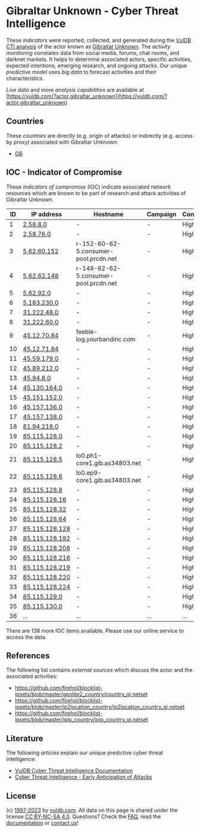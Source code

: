 # Gibraltar Unknown - Cyber Threat Intelligence

These _indicators_ were reported, collected, and generated during the [VulDB CTI analysis](https://vuldb.com/?kb.cti) of the actor known as [Gibraltar Unknown](https://vuldb.com/?actor.gibraltar_unknown). The _activity monitoring_ correlates data from social media, forums, chat rooms, and darknet markets. It helps to determine associated actors, specific activities, expected intentions, emerging research, and ongoing attacks. Our unique _predictive model_ uses _big data_ to forecast activities and their characteristics.

_Live data_ and more _analysis capabilities_ are available at [https://vuldb.com/?actor.gibraltar_unknown](https://vuldb.com/?actor.gibraltar_unknown)

## Countries

These _countries_ are directly (e.g. origin of attacks) or indirectly (e.g. access by proxy) associated with Gibraltar Unknown:

* [GB](https://vuldb.com/?country.gb)

## IOC - Indicator of Compromise

These _indicators of compromise_ (IOC) indicate associated network resources which are known to be part of research and attack activities of Gibraltar Unknown.

ID | IP address | Hostname | Campaign | Confidence
-- | ---------- | -------- | -------- | ----------
1 | [2.58.8.0](https://vuldb.com/?ip.2.58.8.0) | - | - | High
2 | [2.58.76.0](https://vuldb.com/?ip.2.58.76.0) | - | - | High
3 | [5.62.60.152](https://vuldb.com/?ip.5.62.60.152) | r-152-60-62-5.consumer-pool.prcdn.net | - | High
4 | [5.62.62.148](https://vuldb.com/?ip.5.62.62.148) | r-148-62-62-5.consumer-pool.prcdn.net | - | High
5 | [5.62.92.0](https://vuldb.com/?ip.5.62.92.0) | - | - | High
6 | [5.183.230.0](https://vuldb.com/?ip.5.183.230.0) | - | - | High
7 | [31.222.48.0](https://vuldb.com/?ip.31.222.48.0) | - | - | High
8 | [31.222.60.0](https://vuldb.com/?ip.31.222.60.0) | - | - | High
9 | [45.12.70.84](https://vuldb.com/?ip.45.12.70.84) | feeble-log.yourbandinc.com | - | High
10 | [45.12.71.84](https://vuldb.com/?ip.45.12.71.84) | - | - | High
11 | [45.59.179.0](https://vuldb.com/?ip.45.59.179.0) | - | - | High
12 | [45.89.212.0](https://vuldb.com/?ip.45.89.212.0) | - | - | High
13 | [45.94.8.0](https://vuldb.com/?ip.45.94.8.0) | - | - | High
14 | [45.130.164.0](https://vuldb.com/?ip.45.130.164.0) | - | - | High
15 | [45.151.152.0](https://vuldb.com/?ip.45.151.152.0) | - | - | High
16 | [45.157.136.0](https://vuldb.com/?ip.45.157.136.0) | - | - | High
17 | [45.157.138.0](https://vuldb.com/?ip.45.157.138.0) | - | - | High
18 | [81.94.218.0](https://vuldb.com/?ip.81.94.218.0) | - | - | High
19 | [85.115.128.0](https://vuldb.com/?ip.85.115.128.0) | - | - | High
20 | [85.115.128.2](https://vuldb.com/?ip.85.115.128.2) | - | - | High
21 | [85.115.128.5](https://vuldb.com/?ip.85.115.128.5) | lo0.ph1-core1.gib.as34803.net | - | High
22 | [85.115.128.6](https://vuldb.com/?ip.85.115.128.6) | lo0.ep9-core1.gib.as34803.net | - | High
23 | [85.115.128.8](https://vuldb.com/?ip.85.115.128.8) | - | - | High
24 | [85.115.128.16](https://vuldb.com/?ip.85.115.128.16) | - | - | High
25 | [85.115.128.32](https://vuldb.com/?ip.85.115.128.32) | - | - | High
26 | [85.115.128.64](https://vuldb.com/?ip.85.115.128.64) | - | - | High
27 | [85.115.128.128](https://vuldb.com/?ip.85.115.128.128) | - | - | High
28 | [85.115.128.192](https://vuldb.com/?ip.85.115.128.192) | - | - | High
29 | [85.115.128.208](https://vuldb.com/?ip.85.115.128.208) | - | - | High
30 | [85.115.128.216](https://vuldb.com/?ip.85.115.128.216) | - | - | High
31 | [85.115.128.219](https://vuldb.com/?ip.85.115.128.219) | - | - | High
32 | [85.115.128.220](https://vuldb.com/?ip.85.115.128.220) | - | - | High
33 | [85.115.128.224](https://vuldb.com/?ip.85.115.128.224) | - | - | High
34 | [85.115.129.0](https://vuldb.com/?ip.85.115.129.0) | - | - | High
35 | [85.115.130.0](https://vuldb.com/?ip.85.115.130.0) | - | - | High
36 | ... | ... | ... | ...

There are 138 more IOC items available. Please use our online service to access the data.

## References

The following list contains _external sources_ which discuss the actor and the associated activities:

* https://github.com/firehol/blocklist-ipsets/blob/master/geolite2_country/country_gi.netset
* https://github.com/firehol/blocklist-ipsets/blob/master/ip2location_country/ip2location_country_gi.netset
* https://github.com/firehol/blocklist-ipsets/blob/master/ipip_country/ipip_country_gi.netset

## Literature

The following _articles_ explain our unique predictive cyber threat intelligence:

* [VulDB Cyber Threat Intelligence Documentation](https://vuldb.com/?kb.cti)
* [Cyber Threat Intelligence - Early Anticipation of Attacks](https://www.scip.ch/en/?labs.20201022)

## License

(c) [1997-2023](https://vuldb.com/?kb.changelog) by [vuldb.com](https://vuldb.com/?kb.about). All data on this page is shared under the license [CC BY-NC-SA 4.0](https://creativecommons.org/licenses/by-nc-sa/4.0/). Questions? Check the [FAQ](https://vuldb.com/?kb.faq), read the [documentation](https://vuldb.com/?kb) or [contact us](https://vuldb.com/?contact)!
